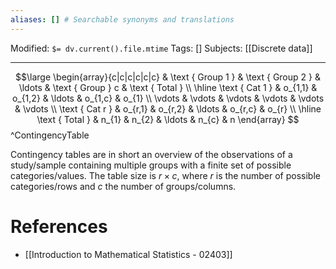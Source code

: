 ```yaml
---
aliases: [] # Searchable synonyms and translations
---
```

Modified: `$= dv.current().file.mtime`
Tags: []
Subjects:  [[Discrete data]]
****

$$\large
\begin{array}{c|c|c|c|c|c} 
& \text { Group 1 } & \text { Group 2 } & \ldots & \text { Group } c & \text { Total } \\
\hline \text { Cat 1 } & o_{1,1} & o_{1,2} & \ldots & o_{1,c} & o_{1} \\
\vdots & \vdots & \vdots & \vdots & \vdots & \vdots \\
\text { Cat r } & o_{r,1} & o_{r,2} & \ldots & o_{r,c} & o_{r} \\
\hline \text { Total } & n_{1} & n_{2} & \ldots & n_{c} & n
\end{array}
$$
^ContingencyTable

Contingency tables are in short an overview of the observations of a study/sample containing multiple groups with a finite set of possible categories/values. The table size is $r\times c$, where $r$ is the number of possible categories/rows and $c$ the number of groups/columns.

# References
- [[Introduction to Mathematical Statistics - 02403]]